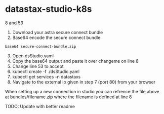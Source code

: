 # datastax-studio-k8s

8 and 53

1. Download your astra secure connect bundle
2. Base64 encode the secure connect bundle

```
base64 secure-connect-bundle.zip
```

3. Open dsStudio.yaml
4. Copy the base64 output and paste it over changeme on line 8
5. Change line 53 to accept
6. kubectl create -f ./dsStudio.yaml
7. kubectl get services -n datastaxs
8. Navigate to the external ip given in step 7 (port 80) from your browser

When setting up a new connection in studio you can refrence the file above at bundles/filename.zip where the filename is defined at line 8

TODO: Update with better readme
